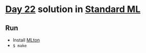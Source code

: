 # [Day 22](https://adventofcode.com/2021/day/22) solution in [Standard ML](https://smlfamily.github.io/)

## Run

- Install [MLton](http://mlton.org/)
- `$ make`
